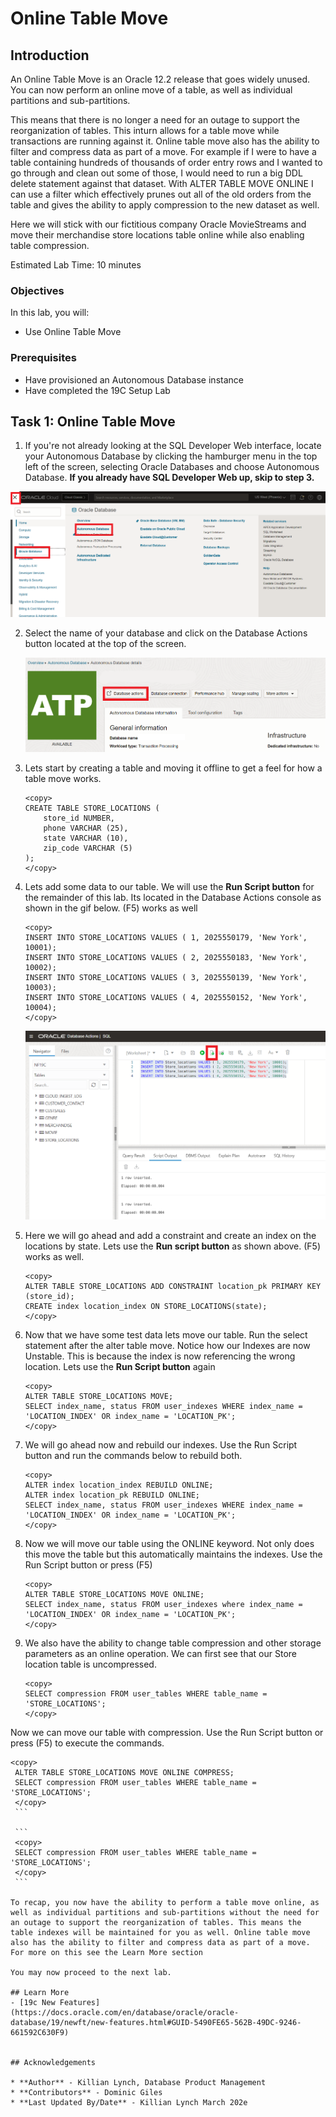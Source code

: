 # Online Table Move

## Introduction
An Online Table Move is an Oracle 12.2 release that goes widely unused. You can now perform an online move of a table, as well as individual partitions and sub-partitions. 

This means that there is no longer a need for an outage to support the reorganization of tables. This inturn allows for a table move while transactions are running against it. Online table move also has the ability to filter and compress data as part of a move. For example if I were to have a table containing hundreds of thousands of order entry rows and I wanted to go through and clean out some of those, I would need to run a big DDL delete statement against that dataset. With ALTER TABLE MOVE ONLINE I can use a filter which effectively prunes out all of the old orders from the table and gives the ability to apply compression to the new dataset as well. 

Here we will stick with our fictitious company Oracle MovieStreams and move their merchandise store locations table online while also enabling table compression.


Estimated Lab Time: 10 minutes

### Objectives

In this lab, you will:
* Use Online Table Move

### Prerequisites
* Have provisioned an Autonomous Database instance
* Have completed the 19C Setup Lab


## Task 1: Online Table Move
1. If you're not already looking at the SQL Developer Web interface, locate your Autonomous Database by clicking the hamburger menu in the top left of the screen, selecting Oracle Databases and choose Autonomous Database. **If you already have SQL Developer Web up, skip to step 3.**
 
  ![locate adb](./images/locate-adb.png " ")
 
2. Select the name of your database and click on the Database Actions button located at the top of the screen.

   ![db actions](./images/database-actions.png " ")

3. Lets start by creating a table and moving it offline to get a feel for how a table move works.

    ```
    <copy>
    CREATE TABLE STORE_LOCATIONS (
        store_id NUMBER,
        phone VARCHAR (25),
        state VARCHAR (10),
        zip_code VARCHAR (5)
    );
    </copy>
    ```

4. Lets add some data to our table. We will use the **Run Script button** for the remainder of this lab. Its located in the Database Actions console as shown in the gif below. (F5) works as well

    ```
    <copy>
    INSERT INTO STORE_LOCATIONS VALUES ( 1, 2025550179, 'New York', 10001);
    INSERT INTO STORE_LOCATIONS VALUES ( 2, 2025550183, 'New York', 10002);
    INSERT INTO STORE_LOCATIONS VALUES ( 3, 2025550139, 'New York', 10003);
    INSERT INTO STORE_LOCATIONS VALUES ( 4, 2025550152, 'New York', 10004);
    </copy>
    ```
    ![run with the script button](./images/run-script.png)

5. Here we will go ahead and add a constraint and create an index on the locations by state. Lets use the **Run script button** as shown above. (F5) works as well.

    ```
    <copy>
    ALTER TABLE STORE_LOCATIONS ADD CONSTRAINT location_pk PRIMARY KEY (store_id);
    CREATE index location_index ON STORE_LOCATIONS(state);
    </copy>
    ```

6. Now that we have some test data lets move our table. Run the select statement after the alter table move. Notice how our Indexes are now Unstable. This is because the index is now referencing the wrong location. Lets use the **Run Script button** again 

    ```
    <copy>
    ALTER TABLE STORE_LOCATIONS MOVE;
    SELECT index_name, status FROM user_indexes WHERE index_name = 'LOCATION_INDEX' OR index_name = 'LOCATION_PK';
    </copy>
    ```

7. We will go ahead now and rebuild our indexes. Use the Run Script button and run the commands below to rebuild both.

    ```
    <copy>
    ALTER index location_index REBUILD ONLINE;
    ALTER index location_pk REBUILD ONLINE;
    SELECT index_name, status FROM user_indexes WHERE index_name = 'LOCATION_INDEX' OR index_name = 'LOCATION_PK';
    </copy>
    ```

8. Now we will move our table using the ONLINE keyword. Not only does this move the table but this automatically maintains the indexes. Use the Run Script button or press (F5)

    ```
   <copy>
    ALTER TABLE STORE_LOCATIONS MOVE ONLINE;
    SELECT index_name, status FROM user_indexes where index_name = 'LOCATION_INDEX' OR index_name = 'LOCATION_PK';
    </copy>
    ```


9. We also have the ability to change table compression and other storage parameters as an online operation. We can first see that our Store location table is uncompressed. 

    ```
    <copy>
    SELECT compression FROM user_tables WHERE table_name = 'STORE_LOCATIONS';
    </copy>
    ```

 Now we can move our table with compression. Use the Run Script button or press (F5) to execute the commands.

   ```
   <copy>
    ALTER TABLE STORE_LOCATIONS MOVE ONLINE COMPRESS;
    SELECT compression FROM user_tables WHERE table_name = 'STORE_LOCATIONS';
    </copy>
    ```

    ```
    <copy>
    SELECT compression FROM user_tables WHERE table_name = 'STORE_LOCATIONS';
    </copy>
    ```

 To recap, you now have the ability to perform a table move online, as well as individual partitions and sub-partitions without the need for an outage to support the reorganization of tables. This means the table indexes will be maintained for you as well. Online table move also has the ability to filter and compress data as part of a move. For more on this see the Learn More section

 You may now proceed to the next lab.

## Learn More
- [19c New Features](https://docs.oracle.com/en/database/oracle/oracle-database/19/newft/new-features.html#GUID-5490FE65-562B-49DC-9246-661592C630F9)


## Acknowledgements

* **Author** - Killian Lynch, Database Product Management
* **Contributors** - Dominic Giles 
* **Last Updated By/Date** - Killian Lynch March 202e